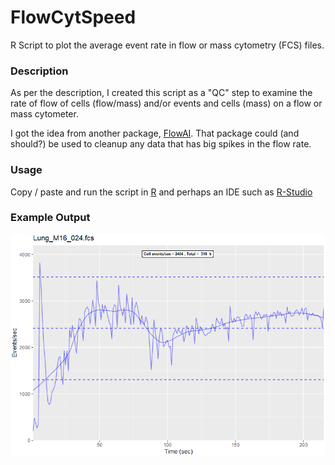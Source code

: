 # FlowCytSpeed
R Script to plot the average event rate in flow or mass cytometry (FCS) files.

### Description

As per the description, I created this script as a "QC" step to examine the rate of flow of cells (flow/mass) and/or events and cells (mass) on a flow or mass cytometer.

I got the idea from another package, [FlowAI](https://bioconductor.org/packages/release/bioc/html/flowAI.html). That package could (and should?) be used to cleanup any data that has big spikes in the flow rate.

### Usage
Copy / paste and run the script in [R](https://cran.r-project.org/) and perhaps an IDE such as [R-Studio](https://rstudio.com/)

### Example Output
<img src="https://raw.githubusercontent.com/JimboMahoney/FlowCytSpeed/master/Clipboard01.png"
  align="center" />

